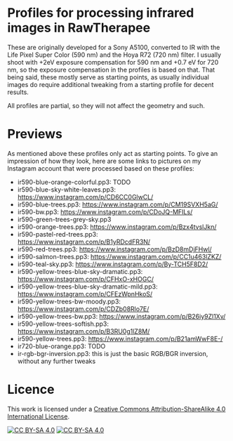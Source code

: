 # Profiles for processing infrared images in RawTherapee
These are originally developed for a Sony A5100, converted to IR with the Life Pixel Super Color (590 nm) and the Hoya R72 (720 nm) filter. I usually shoot with +2eV exposure compensation for 590 nm and +0.7 eV for 720 nm, so the exposure compensation in the profiles is based on that. That being said, these mostly serve as starting points, as usually individual images do require additional tweaking from a starting profile for decent results.

All profiles are partial, so they will not affect the geometry and such.

# Previews
As mentioned above these profiles only act as starting points. To give an impression of how they look, here are some links to pictures on my Instagram account that were processed based on these profiles:

  - ir590-blue-orange-colorful.pp3: TODO
  - ir590-blue-sky-white-leaves.pp3: https://www.instagram.com/p/CD6CC0GlwCL/
  - ir590-blue-trees.pp3: https://www.instagram.com/p/CM19SVXH5aG/
  - ir590-bw.pp3: https://www.instagram.com/p/CDoJQ-MFILs/
  - ir590-green-trees-grey-sky.pp3
  - ir590-orange-trees.pp3: https://www.instagram.com/p/Bzx4tvslJkn/
  - ir590-pastel-red-trees.pp3: https://www.instagram.com/p/B1yRDcdFR3N/
  - ir590-red-trees.pp3: https://www.instagram.com/p/BzD8mDjFHwl/
  - ir590-salmon-trees.pp3: https://www.instagram.com/p/CC1u463lZKZ/
  - ir590-teal-sky.pp3: https://www.instagram.com/p/By-TCH5F8D2/
  - ir590-yellow-trees-blue-sky-dramatic.pp3: https://www.instagram.com/p/CFHxO-xHOGC/
  - ir590-yellow-trees-blue-sky-dramatic-mild.pp3: https://www.instagram.com/p/CFEzWpnHkoS/
  - ir590-yellow-trees-bw-moody.pp3: https://www.instagram.com/p/CDZb08Rlo7E/
  - ir590-yellow-trees-bw.pp3: https://www.instagram.com/p/B26iy9Zl1Xv/
  - ir590-yellow-trees-softish.pp3: https://www.instagram.com/p/B3RU0g1lZ8M/
  - ir590-yellow-trees.pp3: https://www.instagram.com/p/B21amWwF8E-/
  - ir720-blue-orange.pp3: TODO
  - ir-rgb-bgr-inversion.pp3: this is just the basic RGB/BGR inversion, without any further tweaks
  
# Licence
This work is licensed under a
[Creative Commons Attribution-ShareAlike 4.0 International License][cc-by-sa].

[![CC BY-SA 4.0][cc-by-sa-shield]][cc-by-sa]
[![CC BY-SA 4.0][cc-by-sa-image]][cc-by-sa]

[cc-by-sa]: http://creativecommons.org/licenses/by-sa/4.0/
[cc-by-sa-image]: https://licensebuttons.net/l/by-sa/4.0/88x31.png
[cc-by-sa-shield]: https://img.shields.io/badge/License-CC%20BY--SA%204.0-lightgrey.svg

